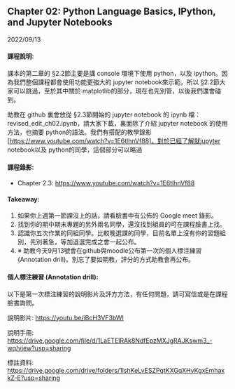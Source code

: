 ## Chapter 02: Python Language Basics, IPython, and Jupyter Notebooks

2022/09/13

#### 課程說明:
課本的第二章的 §2.2節主要是講 console 環境下使用 python，以及 ipython。因為我們整個課程都會使用功能更強大的 jupyter notebook來示範，所以 §2.2節大家可以跳過，至於其中關於 matplotlib的部分，現在也先別管，以後我們還會碰到。

助教在 github 裏會放從 §2.3節開始的 jupyter notebook 的 ipynb 檔：revised_edit_ch02.ipynb，請大家下載，裏面除了介紹 jupyter notebook 的使用方法，也摘要 python的語法。我們有搭配的教學錄影[https://www.youtube.com/watch?v=1E6tlhnVf88]。對於已經了解就jupyter notebook以及 python的同學，這個部分可以略過

#### 課程錄影:
* Chapter 2.3: https://www.youtube.com/watch?v=1E6tlhnVf88

#### Takeaway:
1. 如果你上週第一節課沒上的話，請看臉書中有公佈的 Google meet 錄影。
2. 找到你的期中期末專題的另外兩名同學，還沒找到組員的可在課程臉書上找。
3. 認識你五次作業的同組同學。比較晚選課的同學，目前名單上沒有你的習題組別，先別著急，等加退選完成之會一起公布。
4. ※ 助教今天9月13號會在github與moodle公布第一次的個人標注練習 (Annotation drill)。別忘了要如期教，評分的方式助教會再公布。

#### 個人標注練習 (Annotation drill):
以下是第一次標注練習的說明影片及評方方法，有任何問題，請可寫信或是在課程臉書詢問。

說明影片:
https://youtu.be/iBcH3VF3bWI

說明手冊:
https://drive.google.com/file/d/1LaETElRAk8NdfEpzMXJgRAJKswm3_-wq/view?usp=sharing

標註資料:
https://drive.google.com/drive/folders/1lshKeLvESZPqtKXGqXHyKgxEmhaxkZ-E?usp=sharing


